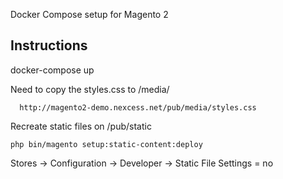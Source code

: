 Docker Compose setup for Magento 2

## Instructions

docker-compose up


  Need to copy the styles.css to /media/


      http://magento2-demo.nexcess.net/pub/media/styles.css
 
   
 Recreate static files on /pub/static


    php bin/magento setup:static-content:deploy


 Stores -> Configuration -> Developer -> Static File Settings  = no
